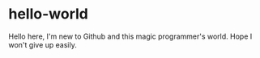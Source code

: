 # hello-world

Hello here, I'm new to Github and this magic programmer's world. Hope I won't give up easily.
